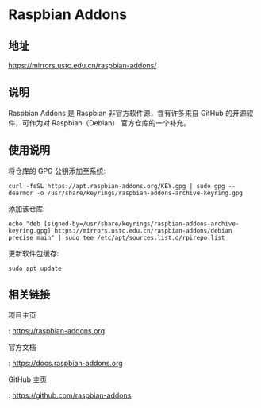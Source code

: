 # Raspbian Addons

## 地址

<https://mirrors.ustc.edu.cn/raspbian-addons/>

## 说明

Raspbian Addons 是 Raspbian 非官方软件源，含有许多来自 GitHub
的开源软件，可作为对 Raspbian（Debian） 官方仓库的一个补充。

## 使用说明

将仓库的 GPG 公钥添加至系统:

    curl -fsSL https://apt.raspbian-addons.org/KEY.gpg | sudo gpg --dearmor -o /usr/share/keyrings/raspbian-addons-archive-keyring.gpg

添加该仓库:

    echo "deb [signed-by=/usr/share/keyrings/raspbian-addons-archive-keyring.gpg] https://mirrors.ustc.edu.cn/raspbian-addons/debian precise main" | sudo tee /etc/apt/sources.list.d/rpirepo.list

更新软件包缓存:

    sudo apt update

## 相关链接

项目主页

:   <https://raspbian-addons.org>

官方文档

:   <https://docs.raspbian-addons.org>

GitHub 主页

:   <https://github.com/raspbian-addons>
